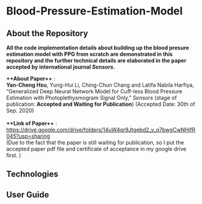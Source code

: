 # **Blood-Pressure-Estimation-Model**


## About the Repository

**All the code implementation details about building up the blood presure estimation model with PPG from scratch are demonstrated in this repository and the further technical details are elaborated in the paper accepted by international journal *Sensors*.**

**++About Paper++** :<br>
**Yan-Cheng Hsu**, Yung-Hui Li, Ching-Chun Chang and Latifa Nabila Harfiya, “Generalized Deep Neural Network Model for Cuff-less Blood Pressure Estimation with Photoplethysmogram Signal Only,” *Sensors* (stage of publication: **Accepted and Waiting for Publication**) (Accepted Date: 30th of Sep. 2020)<br><br>
**++Link of Paper++** : 
https://drive.google.com/drive/folders/14uW4qr9Jtgebd2_v_q7bwgCwNHjfR045?usp=sharing <br>
(Due to the fact that the paper is still waiting for publication, so I put the accepted paper pdf file and certificate of acceptance in my google drive first. ) <br>



## Technologies

## User Guide






